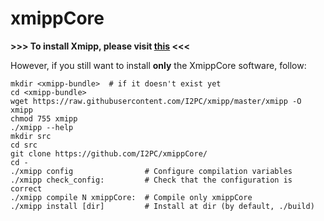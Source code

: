 # xmippCore


**>>> To install Xmipp, please visit [this](https://github.com/I2PC/xmipp#xmipp) <<<**

However, if you still want to install **only** the XmippCore software, follow:

```
mkdir <xmipp-bundle>  # if it doesn't exist yet
cd <xmipp-bundle>
wget https://raw.githubusercontent.com/I2PC/xmipp/master/xmipp -O xmipp
chmod 755 xmipp
./xmipp --help
mkdir src
cd src
git clone https://github.com/I2PC/xmippCore/
cd - 
./xmipp config                # Configure compilation variables
./xmipp check_config:         # Check that the configuration is correct
./xmipp compile N xmippCore:  # Compile only xmippCore
./xmipp install [dir]         # Install at dir (by default, ./build)
```
